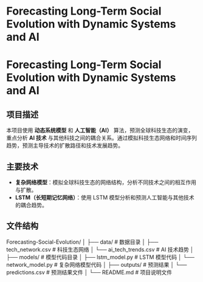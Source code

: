 # Forecasting Long-Term Social Evolution with Dynamic Systems and AI
# Forecasting Long-Term Social Evolution with Dynamic Systems and AI

## 项目描述
本项目使用 **动态系统模型** 和 **人工智能（AI）** 算法，预测全球科技生态的演变，重点分析 **AI 技术** 与其他科技之间的耦合关系。通过模拟科技生态网络和时间序列趋势，预测主导技术的扩散路径和技术发展趋势。

## 主要技术
- **复杂网络模型**：模拟全球科技生态的网络结构，分析不同技术之间的相互作用与扩散。
- **LSTM（长短期记忆网络）**：使用 LSTM 模型分析和预测人工智能与其他技术的耦合趋势。

## 文件结构

Forecasting-Social-Evolution/
│
├── data/                        # 数据目录
│   ├── tech_network.csv         # 科技生态网络
│   └── ai_tech_trends.csv       # AI 技术趋势
│
├── models/                      # 模型代码目录
│   ├── lstm_model.py            # LSTM 模型代码
│   └── network_model.py         # 复杂网络模型代码
│
├── outputs/                     # 预测结果
│   └── predictions.csv          # 预测结果文件
│
└── README.md                    # 项目说明文件
